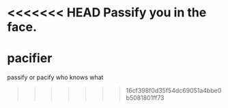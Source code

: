 <<<<<<< HEAD
Passify you in the face.
=======
pacifier
========

passify or pacify who knows what
>>>>>>> 16cf398f0d35f54dc69051a4bbe0b5081801ff73
